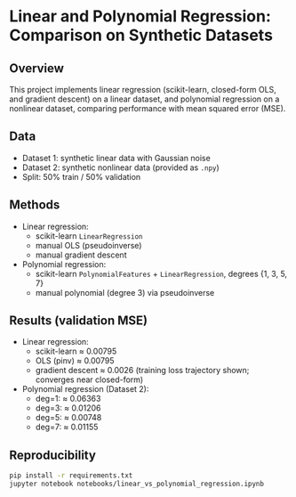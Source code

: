 # Linear and Polynomial Regression: Comparison on Synthetic Datasets

## Overview
This project implements linear regression (scikit-learn, closed-form OLS, and
gradient descent) on a linear dataset, and polynomial regression on a nonlinear
dataset, comparing performance with mean squared error (MSE).

## Data
- Dataset 1: synthetic linear data with Gaussian noise
- Dataset 2: synthetic nonlinear data (provided as `.npy`)
- Split: 50% train / 50% validation

## Methods
- Linear regression:
  - scikit-learn `LinearRegression`
  - manual OLS (pseudoinverse)
  - manual gradient descent
- Polynomial regression:
  - scikit-learn `PolynomialFeatures` + `LinearRegression`, degrees {1, 3, 5, 7}
  - manual polynomial (degree 3) via pseudoinverse

## Results (validation MSE)
- Linear regression:
  - scikit-learn ≈ 0.00795
  - OLS (pinv) ≈ 0.00795
  - gradient descent ≈ 0.0026 (training loss trajectory shown; converges near closed-form)
- Polynomial regression (Dataset 2):
  - deg=1: ≈ 0.06363
  - deg=3: ≈ 0.01206
  - deg=5: ≈ 0.00748
  - deg=7: ≈ 0.01155

## Reproducibility
```bash
pip install -r requirements.txt
jupyter notebook notebooks/linear_vs_polynomial_regression.ipynb
